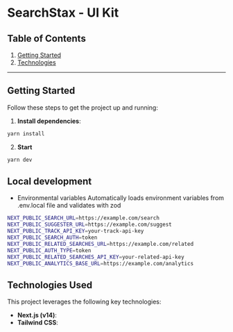 # SearchStax - UI Kit

## Table of Contents

1. [Getting Started](#getting-started)
2. [Technologies](#technologies)

---

## Getting Started

Follow these steps to get the project up and running:

1. **Install dependencies**:

```sh
yarn install
```

2. **Start**

```sh
yarn dev
```

## Local development

- Environmental variables
  Automatically loads environment variables from .env.local file and validates with zod

```sh
NEXT_PUBLIC_SEARCH_URL=https://example.com/search
NEXT_PUBLIC_SUGGESTER_URL=https://example.com/suggest
NEXT_PUBLIC_TRACK_API_KEY=your-track-api-key
NEXT_PUBLIC_SEARCH_AUTH=token
NEXT_PUBLIC_RELATED_SEARCHES_URL=https://example.com/related
NEXT_PUBLIC_AUTH_TYPE=token
NEXT_PUBLIC_RELATED_SEARCHES_API_KEY=your-related-api-key
NEXT_PUBLIC_ANALYTICS_BASE_URL=https://example.com/analytics
```

## Technologies Used

This project leverages the following key technologies:

- **Next.js (v14)**:
- **Tailwind CSS**:
